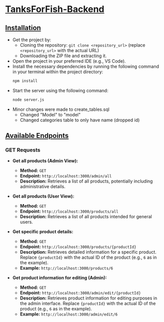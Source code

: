 # <ins>TanksForFish-Backend</ins>

## <ins>Installation</ins>

* Get the project by:
    * Cloning the repository: `git clone <repository_url>` (replace `<repository_url>` with the actual URL)
    * Downloading the ZIP file and extracting it.
* Open the project in your preferred IDE (e.g., VS Code).
* Install the necessary dependencies by running the following command in your terminal within the project directory:
    ```bash
    npm install
    ```
* Start the server using the following command:
    ```bash
    node server.js
    ```
* Minor changes were made to create_tables.sql
   * Changed "Model" to "model"
   * Changed categories table to only have name (dropped id)

## <ins>Available Endpoints</ins>

### GET Requests

* **Get all products (Admin View):**
    * **Method:** `GET`
    * **Endpoint:** `http://localhost:3000/admin/all`
    * **Description:** Retrieves a list of all products, potentially including administrative details.

* **Get all products (User View):**
    * **Method:** `GET`
    * **Endpoint:** `http://localhost:3000/products/all`
    * **Description:** Retrieves a list of all products intended for general users.

* **Get specific product details:**
    * **Method:** `GET`
    * **Endpoint:** `http://localhost:3000/products/{productId}`
    * **Description:** Retrieves detailed information for a specific product. Replace `{productId}` with the actual ID of the product (e.g., `6` as in the example).
    * **Example:** `http://localhost:3000/products/6`

* **Get product information for editing (Admin):**
    * **Method:** `GET`
    * **Endpoint:** `http://localhost:3000/admin/edit/{productId}`
    * **Description:** Retrieves product information for editing purposes in the admin interface. Replace `{productId}` with the actual ID of the product (e.g., `6` as in the example).
    * **Example:** `http://localhost:3000/admin/edit/6`
